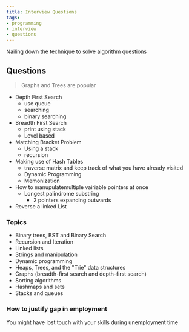 ```yaml
---
title: Interview Questions
tags:
- programming
- interview
- questions
---
```


Nailing down the technique to solve algorithm questions

## Questions

> Graphs and Trees are popular

* Depth First Search
  * use queue
  * searching
  * binary searching
* Breadth First Search
  * print using stack
  * Level based
* Matching Bracket Problem
  * Using a stack
  * recursion
* Making use of Hash Tables
  * traverse matrix and keep track of what you have already visited
  * Dynamic Programming
  * Memonization
* How to manupulatemultiple vairiable pointers at once
  * Longest palindrome substring
    * 2 pointers expanding outwards
* Reverse a linked List


### Topics

* Binary trees, BST and Binary Search
* Recursion and Iteration
* Linked lists
* Strings and manipulation
* Dynamic programming
* Heaps, Trees, and the "Trie" data structures
* Graphs (breadth-first search and depth-first search)
* Sorting algorithms
* Hashmaps and sets
* Stacks and queues

### How to justify gap in employment

You might have lost touch with your skills during unemployment time

